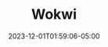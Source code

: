 ---
weight: 999
title: "Wokwi"
description: ""
icon: "article"
date: "2023-12-01T01:59:06-05:00"
lastmod: "2023-12-01T01:59:06-05:00"
draft: true
toc: true
---